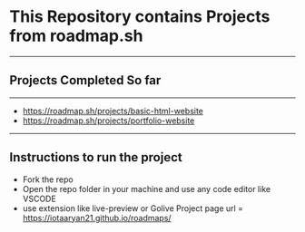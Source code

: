# This Repository contains Projects from roadmap.sh
---
## Projects Completed So far
---
* https://roadmap.sh/projects/basic-html-website
* https://roadmap.sh/projects/portfolio-website

---

## Instructions to run the project
  * Fork the repo
  * Open the repo folder in your machine and use any code editor like VSCODE
  * use extension like live-preview or Golive
Project page url = https://iotaaryan21.github.io/roadmaps/
